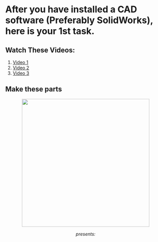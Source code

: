 # After you have installed a CAD software (Preferably SolidWorks), here is your 1st task.

## Watch These Videos:

1. [Video 1](https://drive.google.com/file/d/1PABSXVgx_cymp9JuZXqrTQQPguIVMMTh/view)
2. [Video 2](https://drive.google.com/file/d/1sCSUcTXtH7Tfc-NTKifm7dCH7cyoeRlF/view)
3. [Video 3](https://drive.google.com/file/d/19A9V_fh50sofVeteDxvZMOImBaNs0cYv/view)

## Make these parts

<p align="center">
 <img  width="400" height="400" src="https://github.com/Robotics-Club-IIT-BHU/HDS-SummperCamp21/blob/main/media/rough.png">
 <p align="center">
 <i>presents:</i><br> 
</p>

